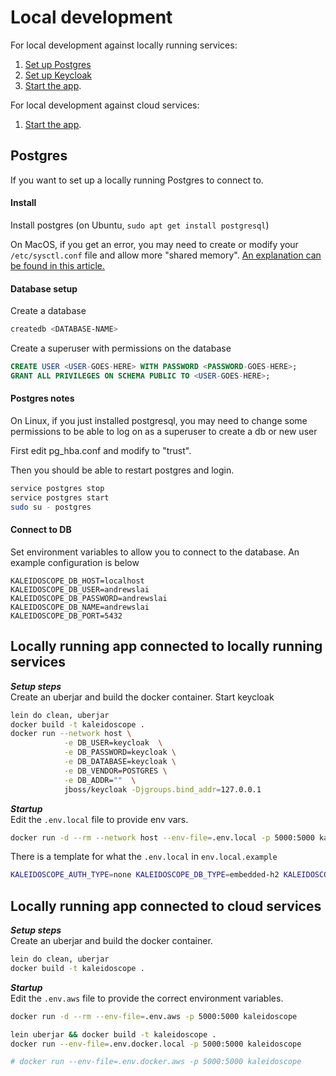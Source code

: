 # Local development

For local development against locally running services:  
1) [Set up Postgres](#postgres)  
2) [Set up Keycloak](#keycloak)  
3) [Start the app](#locally-running-app-connected-to-locally-running-services).


For local development against cloud services:  
1) [Start the app](#locally-running-app-connected-to-cloud-services).

## Postgres
If you want to set up a locally running Postgres to connect to.  

#### Install
Install postgres (on Ubuntu, `sudo apt get install postgresql`)

On MacOS, if you get an error, you may need to create or modify your `/etc/sysctl.conf` file and allow more "shared memory". [An explanation can be found in this article.]( https://benscheirman.com/2011/04/increasing-shared-memory-for-postgres-on-os-x)

#### Database setup
Create a database 
```bash 
createdb <DATABASE-NAME>
```  

Create a superuser with permissions on the database
```sql
CREATE USER <USER-GOES-HERE> WITH PASSWORD <PASSWORD-GOES-HERE>;
GRANT ALL PRIVILEGES ON SCHEMA PUBLIC TO <USER-GOES-HERE>;
```

#### Postgres notes
On Linux, if you just installed postgresql, you may need to change some
permissions to be able to log on as a superuser to create a db or new user  

First edit pg_hba.conf and modify to "trust". 

Then you should be able to restart postgres and login.
```bash
service postgres stop
service postgres start
sudo su - postgres
```

#### Connect to DB
Set environment variables to allow you to connect to the database.
An example configuration is below
```
KALEIDOSCOPE_DB_HOST=localhost
KALEIDOSCOPE_DB_USER=andrewslai
KALEIDOSCOPE_DB_PASSWORD=andrewslai
KALEIDOSCOPE_DB_NAME=andrewslai
KALEIDOSCOPE_DB_PORT=5432
```

## Locally running app connected to locally running services

**_Setup steps_**  
Create an uberjar and build the docker container. Start keycloak
```bash
lein do clean, uberjar
docker build -t kaleidoscope .
docker run --network host \
            -e DB_USER=keycloak  \
            -e DB_PASSWORD=keycloak \
            -e DB_DATABASE=keycloak \
            -e DB_VENDOR=POSTGRES \
            -e DB_ADDR=""  \
            jboss/keycloak -Djgroups.bind_addr=127.0.0.1
```

**_Startup_**  
Edit the `.env.local` file to provide env vars.
```bash
docker run -d --rm --network host --env-file=.env.local -p 5000:5000 kaleidoscope
```
There is a template for what the `.env.local` in `env.local.example`

```bash
KALEIDOSCOPE_AUTH_TYPE=none KALEIDOSCOPE_DB_TYPE=embedded-h2 KALEIDOSCOPE_STATIC_CONTENT_TYPE=local KALEIDOSCOPE_STATIC_CONTENT_FOLDER='../kaleidoscope-ui/resources/public' lein run

```

## Locally running app connected to cloud services

**_Setup steps_**  
Create an uberjar and build the docker container.
```bash
lein do clean, uberjar
docker build -t kaleidoscope .
```

**_Startup_**  
Edit the `.env.aws` file to provide the correct environment variables.
```bash
docker run -d --rm --env-file=.env.aws -p 5000:5000 kaleidoscope

lein uberjar && docker build -t kaleidoscope .
docker run --env-file=.env.docker.local -p 5000:5000 kaleidoscope
```

```bash
# docker run --env-file=.env.docker.aws -p 5000:5000 kaleidoscope
```
